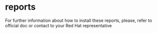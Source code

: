 # reports
For further information about how to install these reports, please, refer to official doc or contact to your Red Hat representative
